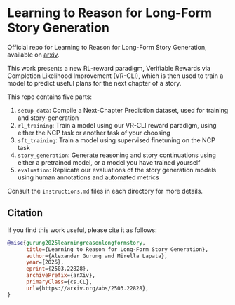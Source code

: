 # Learning to Reason for Long-Form Story Generation

Official repo for Learning to Reason for Long-Form Story Generation, available on [arxiv](https://arxiv.org/abs/2503.22828).

This work presents a new RL-reward paradigm, Verifiable Rewards via Completion Likelihood Improvement (VR-CLI), which is then used to train a model to predict useful plans for the next chapter of a story.

This repo contains five parts:

1. `setup_data`: Compile a Next-Chapter Prediction dataset, used for training and story-generation
2. `rl_training`: Train a model using our VR-CLI reward paradigm, using either the NCP task or another task of your choosing
3. `sft_training`: Train a model using supervised finetuning on the NCP task
4. `story_generation`: Generate reasoning and story continuations using either a pretrained model, or a model you have trained yourself
5. `evaluation`: Replicate our evaluations of the story generation models using human annotations and automated metrics

Consult the `instructions.md` files in each directory for more details.

## Citation

If you find this work useful, please cite it as follows:

```bibtex
@misc{gurung2025learningreasonlongformstory,
      title={Learning to Reason for Long-Form Story Generation}, 
      author={Alexander Gurung and Mirella Lapata},
      year={2025},
      eprint={2503.22828},
      archivePrefix={arXiv},
      primaryClass={cs.CL},
      url={https://arxiv.org/abs/2503.22828}, 
}
```

